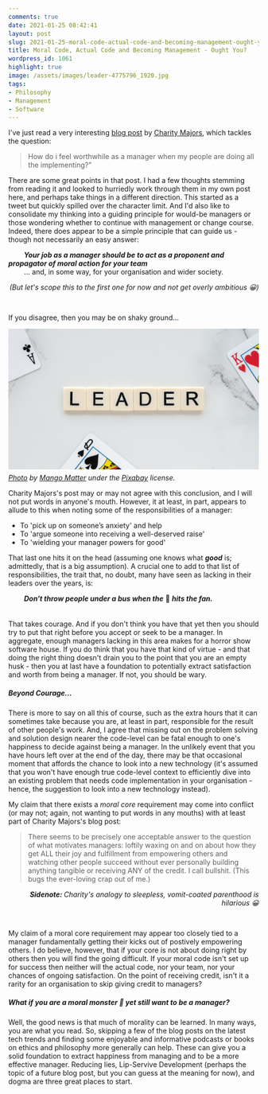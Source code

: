 ```yaml
---
comments: true
date: 2021-01-25 08:42:41
layout: post
slug: 2021-01-25-moral-code-actual-code-and-becoming-management-ought-you
title: Moral Code, Actual Code and Becoming Management - Ought You?
wordpress_id: 1061
highlight: true
image: /assets/images/leader-4775796_1920.jpg
tags:
- Philosophy
- Management
- Software
---
```


I've just read a very interesting <a href="https://charity.wtf/2021/01/23/questionable-advice-how-do-i-feel-worthwhile-as-a-manager-when-my-people-are-doing-all-the-implementing/">blog post</a> by <a href="https://twitter.com/mipsytipsy">Charity Majors</a>,
which tackles the question:


 > How do i feel worthwhile as a manager when my people are doing all the implementing?”

There are some great points in that post. I had a few thoughts stemming from
reading it and looked to hurriedly work through them in my own post here, and perhaps take things in a different direction. This started as a tweet but quickly spilled over the character limit. And I'd also like to
consolidate my thinking into a guiding principle for would-be managers or those wondering whether to continue with management or change course. Indeed, there does appear to be a simple
principle that can guide us - though not necessarily an easy answer:

&nbsp; &nbsp; &nbsp; &nbsp; **_Your job as a manager should be to act as a proponent and propagator of moral action for your team_**<br />&nbsp; &nbsp; &nbsp; &nbsp; ... and, in some way, for your organisation and wider society.

<div style="text-align: right; padding-bottom: 30px;">
<i>(But let's scope this to the first one for now and not get overly ambitious 😀)</i>
</div>

If you disagree, then you may be on shaky ground...

<p>
<figure style="margin:0px;">
    <img src="/assets/images/leader-4775796_1920.jpg"
    alt="Leader" />
    <figcaption style="font-style: italic; margin-top: 5px;">
        <a
        href="https://pixabay.com/photos/leader-captain-boss-head-manager-4775796/">Photo</a>
        by <a
        href="https://pixabay.com/users/mangomatter-14931421/?utm_source=link-attribution&utm_medium=referral&utm_campaign=image&utm_content=4775796">Mango Matter</a>
        under the <a href="https://pixabay.com/service/license/">Pixabay</a>
        license.
    </figcaption>
</figure>
</p>

Charity Majors's post may or may not agree with this conclusion, and I
will not put words in anyone's mouth. However, it at least, in part, appears to allude to this when noting some of the responsibilities of a manager:

* To 'pick up on someone’s anxiety' and help
* To 'argue someone into receiving a well-deserved raise'
* To 'wielding your manager powers for good'

That last one hits it on the head (assuming one knows what **_good_**
is; admittedly, that is a big assumption). A crucial one to add to that list of responsibilities, the trait that, no doubt, many have seen as lacking in their leaders over the years, is:

<div style="padding-bottom: 20px;">
&nbsp; &nbsp; &nbsp; &nbsp; <b><i>Don't throw people under a bus when the</i></b> 💩 <b><i>hits the fan.</i></b>
</div>

That takes courage. And if you don't think you have that yet then you
should try to put that right before you accept or seek to be a manager.
In aggregate, enough managers lacking in this area makes for a horror show
software house. If you do think that you have that kind of virtue - and that doing the right thing doesn't drain you to the
point that you are an empty husk - then you at last have a foundation to potentially extract
satisfaction and worth from being a manager. If not, you should be wary.

##### Beyond Courage...
There is more to say on all this of course, such as the extra hours that it can
sometimes take because you are, at least in part, responsible for the
result of other people's work. And, I agree that missing out on the
problem solving and solution design nearer the code-level can be fatal
enough to one's happiness to decide against being a manager. In the
unlikely event that you have hours left over at the end of the day, there
may be that occasional moment that affords the chance to look into a
new technology (it's assumed that you won't have enough true code-level
context to efficiently dive into an existing problem that needs code
implementation in your organisation - hence, the suggestion to look into
a new technology instead).

My claim that there exists a *moral core* requirement may come into conflict (or may not; again, not wanting to put words in any mouths) with at least part of Charity
Majors's blog post:

>There seems to be precisely one acceptable answer to the question of
>what motivates managers: loftily waxing on and on about how they get
>ALL their joy and fulfillment from empowering others and watching other
>people succeed without ever personally building anything tangible or
>receiving ANY of the credit. I call bullshit. (This bugs the
>ever-loving crap out of me.)

<div style="text-align: right; padding-bottom: 30px;">
<i><b>Sidenote: </b>Charity's analogy to sleepless, vomit-coated parenthood is hilarious 😀</i>
</div>

My claim of a moral core requirement may appear too closely tied to
a manager fundamentally getting their kicks out of postively empowering others. I do believe, however, that if your core is not about
doing right by others then you will find the going difficult. If your moral code isn't set up for success then neither will the
actual code, nor your team, nor your chances of ongoing satisfaction. On the point of receiving credit, isn't it a rarity for an organisation to skip giving credit to managers?

##### What if you are a moral monster 👹 yet still want to be a manager?
Well, the good news is that much of morality can be learned. In many ways, you are what you
read. So, skipping a few of the blog posts on the latest tech trends and
finding some enjoyable and informative podcasts or books on ethics and philosophy more generally can help. These
can give you a solid foundation to extract happiness from managing and to be a more effective manager. Reducing lies, Lip-Servive Development (perhaps the topic of a future blog post, but you can guess at the meaning for now), and dogma are three great places to start.
